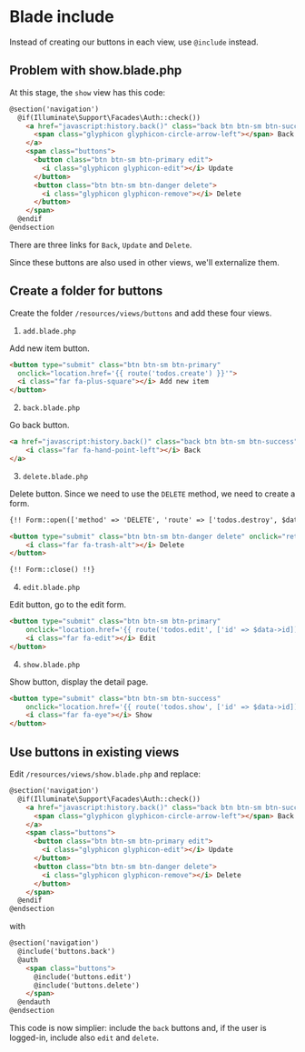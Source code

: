 # Blade include

Instead of creating our buttons in each view, use `@include` instead.

<!-- concat-md::toc -->

## Problem with show.blade.php

At this stage, the `show` view has this code:

```html
@section('navigation')
  @if(Illuminate\Support\Facades\Auth::check())
    <a href="javascript:history.back()" class="back btn btn-sm btn-success">
      <span class="glyphicon glyphicon-circle-arrow-left"></span> Back
    </a>
    <span class="buttons">
      <button class="btn btn-sm btn-primary edit">
        <i class="glyphicon glyphicon-edit"></i> Update
      </button>
      <button class="btn btn-sm btn-danger delete">
        <i class="glyphicon glyphicon-remove"></i> Delete
      </button>
    </span>
  @endif
@endsection
```

There are three links for `Back`, `Update` and `Delete`.

Since these buttons are also used in other views, we'll externalize them.

## Create a folder for buttons

Create the folder `/resources/views/buttons` and add these four views.

1.  `add.blade.php`

Add new item button.

```html
<button type="submit" class="btn btn-sm btn-primary"
  onclick="location.href='{{ route('todos.create') }}'">
  <i class="far fa-plus-square"></i> Add new item
</button>
```

2.  `back.blade.php`

Go back button.

```html
<a href="javascript:history.back()" class="back btn btn-sm btn-success">
	<i class="far fa-hand-point-left"></i> Back
</a>
```

3.  `delete.blade.php`

Delete button. Since we need to use the `DELETE` method, we need to create a form.

```html
{!! Form::open(['method' => 'DELETE', 'route' => ['todos.destroy', $data->id], 'style' => 'display:inline']) !!}

<button type="submit" class="btn btn-sm btn-danger delete" onclick="return confirm('Remove this record?')">
	<i class="far fa-trash-alt"></i> Delete
</button>

{!! Form::close() !!}
```

4.  `edit.blade.php`

Edit button, go to the edit form.

```html
<button type="submit" class="btn btn-sm btn-primary"
	onclick="location.href='{{ route('todos.edit', ['id' => $data->id]) }}'">
	<i class="far fa-edit"></i> Edit
</button>
```

4.  `show.blade.php`

Show button, display the detail page.

```html
<button type="submit" class="btn btn-sm btn-success"
	onclick="location.href='{{ route('todos.show', ['id' => $data->id]) }}'">
	<i class="far fa-eye"></i> Show
</button>
```

## Use buttons in existing views

Edit `/resources/views/show.blade.php` and replace:

```html
@section('navigation')
  @if(Illuminate\Support\Facades\Auth::check())
    <a href="javascript:history.back()" class="back btn btn-sm btn-success">
      <span class="glyphicon glyphicon-circle-arrow-left"></span> Back
    </a>
    <span class="buttons">
      <button class="btn btn-sm btn-primary edit">
        <i class="glyphicon glyphicon-edit"></i> Update
      </button>
      <button class="btn btn-sm btn-danger delete">
        <i class="glyphicon glyphicon-remove"></i> Delete
      </button>
    </span>
  @endif
@endsection
```

with

```html
@section('navigation')
  @include('buttons.back')
  @auth
    <span class="buttons">
      @include('buttons.edit')
      @include('buttons.delete')
    </span>
  @endauth
@endsection
```

This code is now simplier: include the `back` buttons and, if the user is logged-in, include also `edit` and `delete`.
